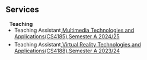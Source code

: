 ## Services

<h4 style="margin:0 10px 0;">Teaching</h4>

<ul style="margin:0 0 5px;">
  <li>Teaching Assistant,<a href="https://www.cityu.edu.hk/catalogue/ug/current/course/CS4185.htm"><autocolor>Multimedia Technologies and Applications(CS4185),Semester A 2024/25</autocolor></a></li>
</ul>
<ul style="margin:0 0 5px;">
  <li>Teaching Assistant,<a href="https://www.cityu.edu.hk/catalogue/ug/current/course/CS4188.htm"><autocolor>Virtual Reality Technologies and Applications(CS4188),Semester A 2023/24</autocolor></a></li>
</ul>

<!--<h4 style="margin:0 10px 0;">Journal Reviewers</h4>

<ul style="margin:0 0 20px;">
  <li><a href="https://www.computer.org/csdl/journal/tp"><autocolor>IEEE Transactions on Pattern Analysis and Machine Intelligence (TPAMI)</autocolor></a></li>
  <li><a href="https://www.springer.com/journal/11263"><autocolor>International Journal of Computer Vision (IJCV)</autocolor></a></li>
</ul>-->
